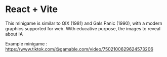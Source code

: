 # React + Vite

This minigame is similar to QIX (1981) and Gals Panic (1990), with a modern graphics supported for web.
With educative purpose, the images to reveal about IA

  
Example minigame : https://www.tiktok.com/@gamable.com/video/7502100629624573206
